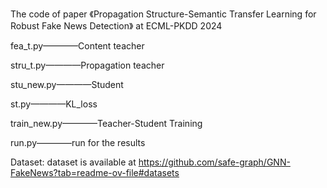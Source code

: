 The code of paper 《Propagation Structure-Semantic Transfer Learning for Robust Fake News Detection》 at ECML-PKDD 2024


fea_t.py————Content teacher 

stru_t.py————Propagation teacher 

stu_new.py————Student 

st.py————KL_loss 

train_new.py————Teacher-Student Training 

run.py————run for the results 


Dataset: dataset is available at https://github.com/safe-graph/GNN-FakeNews?tab=readme-ov-file#datasets
